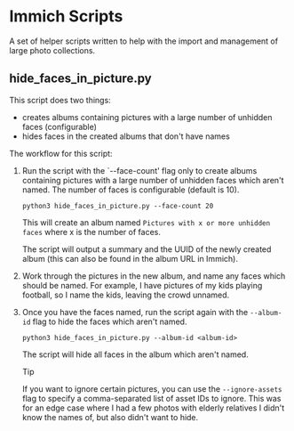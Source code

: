# Immich Scripts
A set of helper scripts written to help with the import and management of large photo collections.

## hide_faces_in_picture.py
This script does two things:
- creates albums containing pictures with a large number of unhidden faces (configurable)
- hides faces in the created albums that don't have names 

The workflow for this script:

1. Run the script with the `--face-count' flag only to create albums containing pictures with a large number of unhidden faces which aren't named. The number of faces is configurable (default is 10).

    ```
    python3 hide_faces_in_picture.py --face-count 20
    ```

    This will create an album named `Pictures with x or more unhidden faces` where x is the number of faces.

    The script will output a summary and the UUID of the newly created album (this can also be found in the album URL in Immich).


2. Work through the pictures in the new album, and name any faces which should be named. For example, I have pictures of my kids playing football, so I name the kids, leaving the crowd unnamed. 

3. Once you have the faces named, run the script again with the `--album-id` flag to hide the faces which aren't named.

    ```
    python3 hide_faces_in_picture.py --album-id <album-id>
    ```

    The script will hide all faces in the album which aren't named.

    > [!TIP]
    > If you want to ignore certain pictures, you can use the `--ignore-assets` flag to specify a comma-separated list of asset IDs to ignore. This was for an edge case where I had a few photos with elderly relatives I didn't know the names of, but also didn't want to hide. 